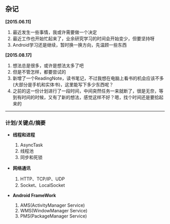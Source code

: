 ## 杂记

**[2015.06.11]**

1. 最近发生一些事情，我或许需要做一个决定
2. 最近工作也开始忙起来了，业余研究学习的时间会开始变少，但要坚持呀
3. Android学习还是继续，暂时换一换方向，先温顾一些东西

**[2015.08.17]**

1. 想法总是很多，或许是想法太多了吧
2. 但是不管怎样，都要尝试的
3. 新增了一个ReadingNote，读书笔记，不过我想在电脑上看书的机会应该不多(大部分是手机和实体书)，这里能写下多少东西呢？
4. 之前的这一份计划进行了一段时间，中间突然任务一来就断了，很是无奈，等到有时间的时候，又有了新的想法，感觉这样不好？嗯，找个时间还是要拾起来的

----

### 计划/关键点/摘要

- **线程和进程**
    1. AsyncTask
    2. 线程池
    3. 同步和死锁

- **网络通讯**
    1. HTTP、TCP/IP、UDP
    2. Socket、LocalSocket

- **Android FrameWork**
    1. AMS(ActivityManager Service)
    2. WMS(WindowManager Service)
    3. PMS(PackageManager Service)